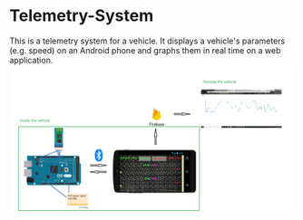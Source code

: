 # Telemetry-System
This is a telemetry system for a vehicle. It displays a vehicle's parameters (e.g. speed) on an Android phone and graphs them in real time on a web application.
![System](System.jpg)
